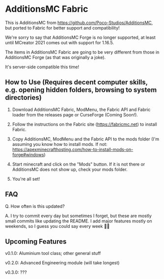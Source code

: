 # AdditionsMC Fabric

This is AdditionsMC from https://github.com/Poco-Studios/AdditionsMC, but ported to Fabric for better support and compatibility!

We're sorry to say that AdditionsMC Forge is no longer supported, at least until MCreator 2021 comes out with support for 1.16.5.

The items in AdditionsMC Fabric are going to be very different from those in AdditionsMC Forge (as that was originally a joke).

It's server-side compatible this time!

## How to Use (Requires decent computer skills, e.g. opening hidden folders, browsing to system directories)

1. Download AdditionsMC Fabric, ModMenu, the Fabric API and Fabric loader from the releases page or CurseForge (Coming Soon!).

2. Follow the instructions on the Fabric site (https://fabricmc.net) to install Fabric.

3. Copy AdditionsMC, ModMenu and the Fabric API to the mods folder (I'm assuming you know how to install mods. If not: https://apexminecrafthosting.com/how-to-install-mods-on-forge#windows)

4. Start minecraft and click on the "Mods" button. If it is not there or AdditionsMC does not show up, check your mods folder. 

5. You're all set! 

## FAQ
Q. How often is this updated?

A. I try to commit every day but sometimes I forget, but these are mostly small commits like updating the README.
I add major features mostly on weekends, so I guess you could say every week 🤷‍♂️

## Upcoming Features

v0.1.0: Aluminium tool class; other general stuff 

v0.2.0: Advanced Engineering module (will take longest)

v0.3.0: ???


